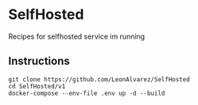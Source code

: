 # SelfHosted
Recipes for selfhosted service im running


## Instructions

```
git clone https://github.com/LeonAlvarez/SelfHosted
cd SelfHosted/v1
docker-compose --env-file .env up -d --build
```
